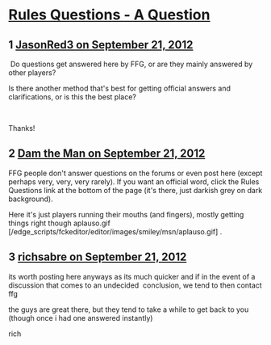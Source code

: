 # [Rules Questions - A Question](https://community.fantasyflightgames.com/topic/71471-rules-questions-a-question/)

## 1 [JasonRed3 on September 21, 2012](https://community.fantasyflightgames.com/topic/71471-rules-questions-a-question/?do=findComment&comment=697874)

 Do questions get answered here by FFG, or are they mainly answered by other players?

Is there another method that's best for getting official answers and clarifications, or is this the best place?

 

Thanks!

## 2 [Dam the Man on September 21, 2012](https://community.fantasyflightgames.com/topic/71471-rules-questions-a-question/?do=findComment&comment=697933)

FFG people don't answer questions on the forums or even post here (except perhaps very, very, very rarely). If you want an official word, click the Rules Questions link at the bottom of the page (it's there, just darkish grey on dark background).

Here it's just players running their mouths (and fingers), mostly getting things right though aplauso.gif [/edge_scripts/fckeditor/editor/images/smiley/msn/aplauso.gif] .

## 3 [richsabre on September 21, 2012](https://community.fantasyflightgames.com/topic/71471-rules-questions-a-question/?do=findComment&comment=697944)

its worth posting here anyways as its much quicker and if in the event of a discussion that comes to an undecided  conclusion, we tend to then contact ffg

the guys are great there, but they tend to take a while to get back to you (though once i had one answered instantly)

rich


